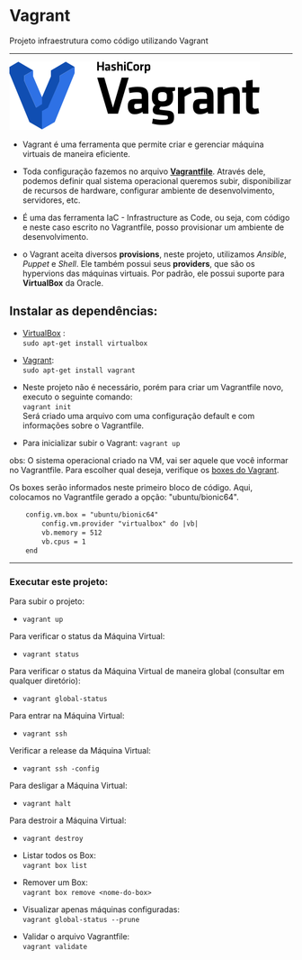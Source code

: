 # Vagrant
Projeto infraestrutura como código utilizando Vagrant  

***   

!["logo"](./image/logo.svg)

* Vagrant é uma ferramenta que permite criar e gerenciar máquina virtuais de maneira eficiente.  

* Toda configuração fazemos no arquivo [__Vagrantfile__](https://github.com/lucasjct/vagrant/blob/main/Vagrantfile "Vagrantfile"). Através dele, podemos definir qual sistema operacional queremos subir, disponibilizar de recursos de hardware, configurar ambiente de desenvolvimento, servidores, etc.  

* É uma das ferramenta IaC - Infrastructure as Code, ou seja, com código e neste caso escrito no Vagrantfile, posso provisionar um ambiente de desenvolvimento.

* o Vagrant aceita diversos __provisions__, neste projeto, utilizamos *Ansible*, *Puppet* e *Shell*. Ele também possui seus __providers__, que são os hypervions das máquinas virtuais. Por padrão, ele possui suporte para __VirtualBox__ da Oracle.   

## Instalar as dependências:   
* [VirtualBox](https://www.virtualbox.org/) 
:  
`sudo apt-get install virtualbox`  
* [Vagrant](https://www.vagrantup.com/):  
`sudo apt-get install vagrant`   

* Neste projeto não é necessário, porém para criar um Vagrantfile novo, executo o seguinte comando:  
`vagrant init`  
Será criado uma arquivo com uma configuração default e com informações sobre o Vagrantfile.   

* Para inicializar subir o Vagrant:
`vagrant up`  

obs: O sistema operacional criado na VM, vai ser aquele que você informar no Vagrantfile. Para escolher qual deseja, verifique os [boxes do Vagrant](https://app.vagrantup.com/boxes/search).  

Os boxes serão informados neste primeiro bloco de código. Aqui, colocamos no Vagrantfile gerado a opção: "ubuntu/bionic64".   

```Vagrant.configure("2") do |config|
    config.vm.box = "ubuntu/bionic64"
        config.vm.provider "virtualbox" do |vb|
        vb.memory = 512
        vb.cpus = 1
    end
```
***  

### Executar este projeto: 

Para subir o projeto:
* `vagrant up`  

Para verificar o status da Máquina Virtual:  
* `vagrant status`  

Para verificar o status da Máquina Virtual de maneira global (consultar em qualquer diretório):  
* `vagrant global-status` 

Para entrar na Máquina Virtual:  
* `vagrant ssh`  

Verificar a release da Máquina Virtual:  
* `vagrant ssh -config`   

Para desligar a Máquina Virtual:   
* `vagrant halt`   

Para destroir a Máquina Virtual:   
* `vagrant destroy`    

* Listar todos os Box:   
 `vagrant box list`     

* Remover um Box:  
`vagrant box remove <nome-do-box>`   

* Visualizar apenas máquinas configuradas:  
`vagrant global-status --prune`  

* Validar o arquivo Vagrantfile:   
`vagrant validate` 